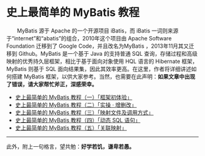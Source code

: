 # 史上最简单的 MyBatis 教程


　　MyBatis 源于 Apache 的一个开源项目 iBatis，而 iBatis 一词则来源于“internet”和“abatis”的组合，2010年这个项目由 Apache Software Foundation 迁移到了 Google Code，并且改名为MyBatis ，2013年11月其又迁移到 Github。MyBatis 是一个基于 Java 的支持普通 SQL 查询，存储过程和高级映射的优秀持久层框架，相比于基于面向对象使用 HQL 语言的  Hibernate 框架，MyBatis 则基于 SQL 面向结果集，因此其效率更高。在这里，作者将详细讲述如何搭建 MyBatis 框架，以供大家参考。当然，也需要在此声明：**如果文章中出现了错误，请大家帮忙斧正，深感荣幸。**
  
- [史上最简单的 MyBatis 教程（一）「框架初体验」](https://github.com/guobinhit/mybatis-tutorial/blob/master/experience.md)
- [史上最简单的 MyBatis 教程（二）「实操 · 增删改」](https://github.com/guobinhit/mybatis-tutorial/blob/master/function.md)
- [史上最简单的 MyBatis 教程（三）「映射文件及调用方式」](https://github.com/guobinhit/mybatis-tutorial/blob/master/summary.md)
- [史上最简单的 MyBatis 教程（四）「动态 SQL 语句」](https://github.com/guobinhit/mybatis-tutorial/blob/master/dynamic.md)
- [史上最简单的 MyBatis 教程（五）「关联映射」](https://github.com/guobinhit/mybatis-tutorial/blob/master/mapper.md)

----------
此外，附上一句格言，望共勉：**好学若饥，谦卑若愚。**
